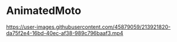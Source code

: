 # AnimatedMoto



https://user-images.githubusercontent.com/45879059/213921820-da75f2e4-16bd-40ec-af38-989c796baaf3.mp4

